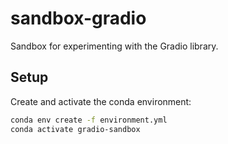 # sandbox-gradio

Sandbox for experimenting with the Gradio library.

## Setup

Create and activate the conda environment:
```bash
conda env create -f environment.yml
conda activate gradio-sandbox
```
